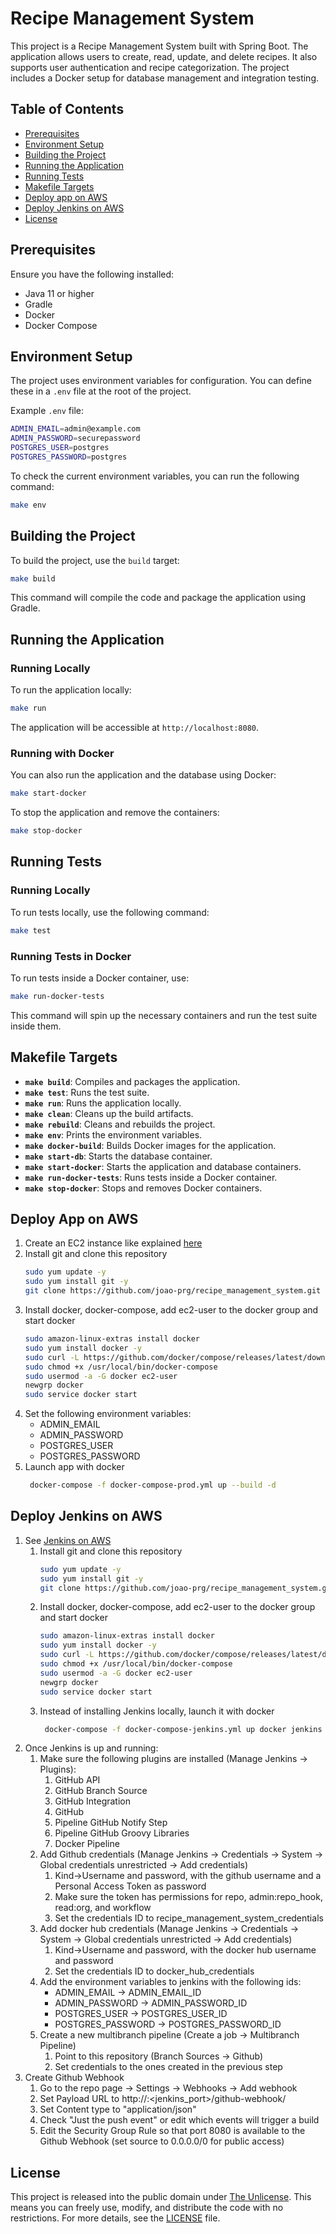# Recipe Management System

This project is a Recipe Management System built with Spring Boot. The application allows users to create, read, update, and delete recipes. It also supports user authentication and recipe categorization. The project includes a Docker setup for database management and integration testing.

## Table of Contents

- [Prerequisites](#prerequisites)
- [Environment Setup](#environment-setup)
- [Building the Project](#building-the-project)
- [Running the Application](#running-the-application)
- [Running Tests](#running-tests)
- [Makefile Targets](#makefile-targets)
- [Deploy app on AWS](#deploy-app-on-aws)
- [Deploy Jenkins on AWS](#deploy-jenkins-on-aws)
- [License](#license)

## Prerequisites

Ensure you have the following installed:

- Java 11 or higher
- Gradle
- Docker
- Docker Compose

## Environment Setup

The project uses environment variables for configuration. You can define these in a `.env` file at the root of the project.

Example `.env` file:

```bash
ADMIN_EMAIL=admin@example.com
ADMIN_PASSWORD=securepassword
POSTGRES_USER=postgres
POSTGRES_PASSWORD=postgres
```

To check the current environment variables, you can run the following command:

```sh
make env
```

## Building the Project

To build the project, use the `build` target:

```sh
make build
```

This command will compile the code and package the application using Gradle.

## Running the Application

### Running Locally

To run the application locally:

```sh
make run
```

The application will be accessible at `http://localhost:8080`.

### Running with Docker

You can also run the application and the database using Docker:

```sh
make start-docker
```

To stop the application and remove the containers:

```sh
make stop-docker
```

## Running Tests

### Running Locally

To run tests locally, use the following command:

```sh
make test
```

### Running Tests in Docker

To run tests inside a Docker container, use:

```sh
make run-docker-tests
```

This command will spin up the necessary containers and run the test suite inside them.

## Makefile Targets

- **`make build`**: Compiles and packages the application.
- **`make test`**: Runs the test suite.
- **`make run`**: Runs the application locally.
- **`make clean`**: Cleans up the build artifacts.
- **`make rebuild`**: Cleans and rebuilds the project.
- **`make env`**: Prints the environment variables.
- **`make docker-build`**: Builds Docker images for the application.
- **`make start-db`**: Starts the database container.
- **`make start-docker`**: Starts the application and database containers.
- **`make run-docker-tests`**: Runs tests inside a Docker container.
- **`make stop-docker`**: Stops and removes Docker containers.

## Deploy App on AWS

1. Create an EC2 instance like explained [here](https://www.jenkins.io/doc/tutorials/tutorial-for-installing-jenkins-on-AWS/) 
2. Install git and clone this repository
     ```sh
    sudo yum update -y
    sudo yum install git -y
    git clone https://github.com/joao-prg/recipe_management_system.git
     ```
3. Install docker, docker-compose, add ec2-user to the docker group and start docker
   ```sh
   sudo amazon-linux-extras install docker 
   sudo yum install docker -y
   sudo curl -L https://github.com/docker/compose/releases/latest/download/docker-compose-$(uname -s)-$(uname -m) -o /usr/local/bin/docker-compose
   sudo chmod +x /usr/local/bin/docker-compose
   sudo usermod -a -G docker ec2-user
   newgrp docker
   sudo service docker start
    ```
4. Set the following environment variables:
   - ADMIN_EMAIL
   - ADMIN_PASSWORD
   - POSTGRES_USER
   - POSTGRES_PASSWORD
5. Launch app with docker
    ```sh
     docker-compose -f docker-compose-prod.yml up --build -d
     ```

## Deploy Jenkins on AWS

1. See [Jenkins on AWS](https://www.jenkins.io/doc/tutorials/tutorial-for-installing-jenkins-on-AWS/)
    1. Install git and clone this repository
        ```sh
       sudo yum update -y
       sudo yum install git -y
       git clone https://github.com/joao-prg/recipe_management_system.git
        ```
    2. Install docker, docker-compose, add ec2-user to the docker group and start docker
       ```sh
       sudo amazon-linux-extras install docker 
       sudo yum install docker -y
       sudo curl -L https://github.com/docker/compose/releases/latest/download/docker-compose-$(uname -s)-$(uname -m) -o /usr/local/bin/docker-compose
       sudo chmod +x /usr/local/bin/docker-compose
       sudo usermod -a -G docker ec2-user
       newgrp docker
       sudo service docker start
        ```
    3. Instead of installing Jenkins locally, launch it with docker
       ```sh
        docker-compose -f docker-compose-jenkins.yml up docker jenkins
        ```
2. Once Jenkins is up and running:
   1. Make sure the following plugins are installed (Manage Jenkins -> Plugins):
      1. GitHub API
      2. GitHub Branch Source
      3. GitHub Integration
      4. GitHub
      5. Pipeline GitHub Notify Step
      6. Pipeline GitHub Groovy Libraries
      7. Docker Pipeline
   2. Add Github credentials (Manage Jenkins -> Credentials -> System -> Global credentials unrestricted -> Add credentials)
      1. Kind->Username and password, with the github username and a Personal Access Token as password
      2. Make sure the token has permissions for repo, admin:repo_hook, read:org, and workflow
      3. Set the credentials ID to recipe_management_system_credentials
   3. Add docker hub credentials (Manage Jenkins -> Credentials -> System -> Global credentials unrestricted -> Add credentials)
      1. Kind->Username and password, with the docker hub username and password
      2. Set the credentials ID to docker_hub_credentials
   4. Add the environment variables to jenkins with the following ids:
      - ADMIN_EMAIL -> ADMIN_EMAIL_ID
      - ADMIN_PASSWORD -> ADMIN_PASSWORD_ID
      - POSTGRES_USER -> POSTGRES_USER_ID
      - POSTGRES_PASSWORD -> POSTGRES_PASSWORD_ID
   5. Create a new multibranch pipeline (Create a job -> Multibranch Pipeline)
         1. Point to this repository (Branch Sources -> Github)
         2. Set credentials to the ones created in the previous step
3. Create Github Webhook
   1. Go to the repo page -> Settings -> Webhooks -> Add webhook
   2. Set Payload URL to http://<jenkins-url>:<jenkins_port>/github-webhook/
   3. Set Content type to "application/json"
   4. Check "Just the push event" or edit which events will trigger a build
   5. Edit the Security Group Rule so that port 8080 is available to the Github Webhook (set source to 0.0.0.0/0 for public access)

## License

This project is released into the public domain under [The Unlicense](LICENSE). This means you can freely use, modify, and distribute the code with no restrictions. For more details, see the [LICENSE](LICENSE) file.
